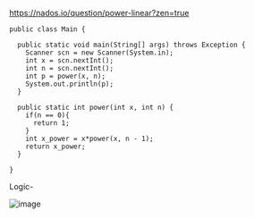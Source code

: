 https://nados.io/question/power-linear?zen=true


```
public class Main {

  public static void main(String[] args) throws Exception {
    Scanner scn = new Scanner(System.in);
    int x = scn.nextInt();
    int n = scn.nextInt();
    int p = power(x, n);
    System.out.println(p);
  }

  public static int power(int x, int n) {
    if(n == 0){
      return 1;
    }
    int x_power = x*power(x, n - 1);
    return x_power;
  }

}
```

Logic-

![image](https://user-images.githubusercontent.com/53649320/155152244-ad1a4b70-e35c-4a2a-83f3-b1d9f7165e37.png)
